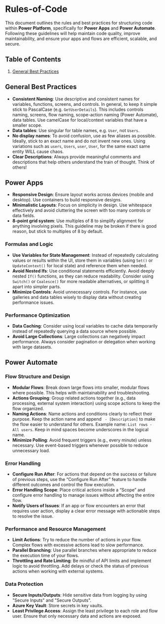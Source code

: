 # Rules-of-Code

This document outlines the rules and best practices for structuring code within **Power Platform**, specifically for **Power Apps** and **Power Automate**. Following these guidelines will help maintain code quality, improve maintainability, and ensure your apps and flows are efficient, scalable, and secure.



## Table of Contents

1. [General Best Practices](#general-best-practices)



## General Best Practices

- **Consistent Naming**: Use descriptive and consistent names for variables, functions, screens, and controls. In general, to keep it simple stick to PascalCase (e.g. `GetUserDetails`). This includes controls naming, screens, flow naming, scope-action naming (Power Automate), data tables.  Use camelCase for local/context variables that have a smaller scope.
- **Data tables**: Use singular for table names, e.g. `User`, not `Users`.
- **No display names**: To avoid confusion, use as few aliases as possible. Ideally, stick to an exact name and do not invent new ones. Using variations such as `users`, `Users`, `user`, `User`, for the same exact same entity WILL cause chaos.
- **Clear Descriptions**: Always provide meaningful comments and descriptions that help others understand the train of thought. Think of others!



## Power Apps

- **Responsive Design**: Ensure layout works across devices (mobile and desktop). Use containers to build responsive designs.
- **Minimalistic Layouts**: Focus on simplicity in design. Use whitespace effectively and avoid cluttering the screen with too many controls or data fields.
- **8-point grid system**: Use multiples of 8 to simplify alignment for anything involving pixels. This guideline may be broken if there is good reason, but stick to multiples of 8 by default.

### Formulas and Logic
- **Use Variables for State Management**: Instead of repeatedly calculating values or results within the UI, store them in variables (using `Set()` or `UpdateContext()` for local state) and reference them when needed.
- **Avoid Nested Ifs**: Use conditional statements efficiently. Avoid deeply nested `If()` functions, as they can reduce readability. Consider using `Switch()` or `Coalesce()` for more readable alternatives, or splitting it apart into simpler parts.
- **Minimize Controls**: Avoid unnecessary controls. For instance, use galleries and data tables wisely to display data without creating performance issues.

### Performance Optimization
- **Data Caching**: Consider using local variables to cache data temporarily instead of repeatedly querying a data source where possible.
- **Avoid Large Collections**: Large collections can negatively impact performance. Always consider pagination or delegation when working with large datasets.



## Power Automate

### Flow Structure and Design
- **Modular Flows**: Break down large flows into smaller, modular flows where possible. This helps with maintainability and troubleshooting.
- **Actions Grouping**: Group related actions together (e.g., data processing, external system interaction) using scope actions to keep the flow organized.
- **Naming Actions**: Name actions and conditions clearly to reflect their purpose. Keep the action name and append ` - [Description]` to make the flow easier to understand for others. Example name: `List rows - All users`. Keep in mind spaces become underscores in the logical name.
- **Minimize Polling**: Avoid frequent triggers (e.g., every minute) unless necessary. Use event-based triggers whenever possible to reduce unnecessary load.

### Error Handling
- **Configure Run After**: For actions that depend on the success or failure of previous steps, use the “Configure Run After” feature to handle different outcomes and control the flow execution.
- **Error Handling Scope**: Place critical actions inside a “Scope” and configure error handling to manage issues without affecting the entire flow.
- **Notify Users of Issues**: If an app or flow encounters an error that requires user action, display a clear error message with actionable steps to resolve the issue.
  
### Performance and Resource Management
- **Limit Actions**: Try to reduce the number of actions in your flow. Complex flows with excessive actions lead to slow performance.
- **Parallel Branching**: Use parallel branches where appropriate to reduce the execution time of your flows.
- **Throttling and Rate Limiting**: Be mindful of API limits and implement logic to avoid throttling. Add delays or check the status of previous actions when working with external systems.

### Data Protection
- **Secure Inputs/Outputs**: Hide sensitive data from logging by using "Secure Inputs" and "Secure Outputs".
- **Azure Key Vault**: Store secrets in key vaults.
- **Least Privilege Access**: Assign the least privilege to each role and flow user. Ensure that only necessary data and actions are exposed.


